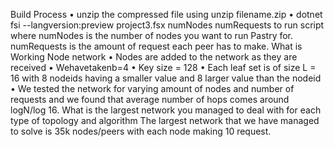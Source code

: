 Build Process
• unzip the compressed file using unzip filename.zip
• dotnet fsi --langversion:preview project3.fsx numNodes
numRequests to run script where numNodes is the number of nodes you want to run Pastry for. numRequests is the amount of request each peer has to make.
What is Working
Node network
• Nodes are added to the network as they are received
• Wehavetakenb=4
• Key size = 128
• Each leaf set is of size L = 16 with 8 nodeids having a smaller value and 8
larger value than the nodeid
• We tested the network for varying amount of nodes and number of requests
and we found that average number of hops comes around logN/log 16.
What is the largest network you managed to deal with for each type of topology and algorithm
The largest network that we have managed to solve is 35k nodes/peers with each node making 10 request. 
